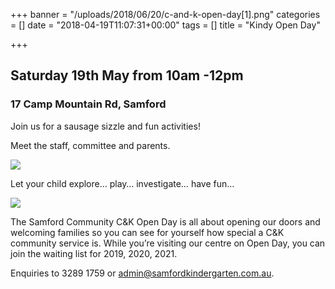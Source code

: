 +++
banner = "/uploads/2018/06/20/c-and-k-open-day[1].png"
categories = []
date = "2018-04-19T11:07:31+00:00"
tags = []
title = "Kindy Open Day"

+++
## **Saturday 19th May from 10am -12pm**

### **17 Camp Mountain Rd, Samford**

Join us for a sausage sizzle and fun activities!

Meet the staff, committee and parents.

![](https://www.samfordkindergarten.com.au/uploads/playground.png)

Let your child explore… play…  investigate…  have fun…

![](https://www.samfordkindergarten.com.au/uploads/open-day-kids-playing.png)

The Samford Community C&K Open Day is all about opening our doors and welcoming families so you can see for yourself how special a C&K community service is. While you’re visiting our centre on Open Day, you can join the waiting list for 2019, 2020, 2021.

Enquiries to 3289 1759 or admin@samfordkindergarten.com.au.